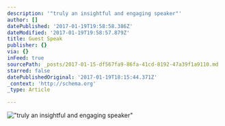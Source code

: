 ```yaml
---
description: '"truly an insightful and engaging speaker"'
author: []
datePublished: '2017-01-19T19:58:58.386Z'
dateModified: '2017-01-19T19:58:57.879Z'
title: Guest Speak
publisher: {}
via: {}
inFeed: true
sourcePath: _posts/2017-01-15-df567fa9-86fa-41cd-8192-47a39f1a9110.md
starred: false
datePublishedOriginal: '2017-01-19T18:15:44.371Z'
_context: 'http://schema.org'
_type: Article

---
```

!["truly an insightful and engaging speaker"](https://the-grid-user-content.s3-us-west-2.amazonaws.com/4edf3f9c-4534-4d35-9332-b4689fd0ad8d.jpg)